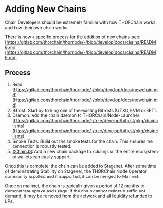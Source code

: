 # Adding New Chains

Chain Developers should be extremely familiar with how THORChain works, and how their own chain works.

There is now a specific process for the addition of new chains, see: [https://gitlab.com/thorchain/thornode/-/blob/develop/docs/chains/README.md](https://gitlab.com/thorchain/thornode/-/blob/develop/docs/chains/README.md)

## Process

1. Read [https://gitlab.com/thorchain/thornode/-/blob/develop/docs/newchain.md](https://gitlab.com/thorchain/thornode/-/blob/develop/docs/newchain.md)
2. Bifrost: Start by forking one of the existing Bifrosts (UTXO, EVM or BFT).
3. Daemon: Add the chain daemon to THORChain/Node-Launcher [https://gitlab.com/thorchain/thornode/-/tree/develop/bifrost/pkg/chainclients](https://gitlab.com/thorchain/thornode/-/tree/develop/bifrost/pkg/chainclients)
4. Smoke Tests: Build out the smoke tests for the chain. This ensures the connection is robustly tested.
5. [XChainJS](https://github.com/xchainjs/xchainjs-lib): Add a new chain package to xchainjs so the entire ecosystem of wallets can easily support.

Once this is complete, the chain can be added to Stagenet. After some time of demonstrating Stability on Stagenet, the THORChain Node Operator community is polled and if supported, it can be merged to Mainnet.

Once on mainnet, the chain is typically given a period of 12 months to demonstrate uptake and usage. If the chain cannot maintain sufficient demand, it may be removed from the network and all liquidity refunded to LPs.
